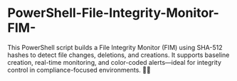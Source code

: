 # PowerShell-File-Integrity-Monitor-FIM-
This PowerShell script builds a File Integrity Monitor (FIM) using SHA-512 hashes to detect file changes, deletions, and creations. It supports baseline creation, real-time monitoring, and color-coded alerts—ideal for integrity control in compliance-focused environments. 🔐📁

